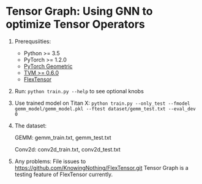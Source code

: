 # Tensor Graph: Using GNN to optimize Tensor Operators

1. Prerequsiities:
   - Python >= 3.5
   - PyTorch >= 1.2.0
   - [PyTorch Geometric](https://pytorch-geometric.readthedocs.io/en/latest/notes/installation.html)
   - [TVM >= 0.6.0](https://docs.tvm.ai/install/from_source.html)
   - [FlexTensor](https://github.com/KnowingNothing/FlexTensor.git)

2. Run:
   `python train.py --help` to see optional knobs

3. Use trained model on Titan X:
   `python train.py --only_test --fmodel gemm_model/gemm_model.pkl --ftest dataset/gemm_test.txt --eval_dev 0`

4. The dataset:

   GEMM: gemm_train.txt, gemm_test.txt

   Conv2d: conv2d_train.txt, conv2d_test.txt

5. Any problems:
   File issues to https://github.com/KnowingNothing/FlexTensor.git
   Tensor Graph is a testing feature of FlexTensor currently.